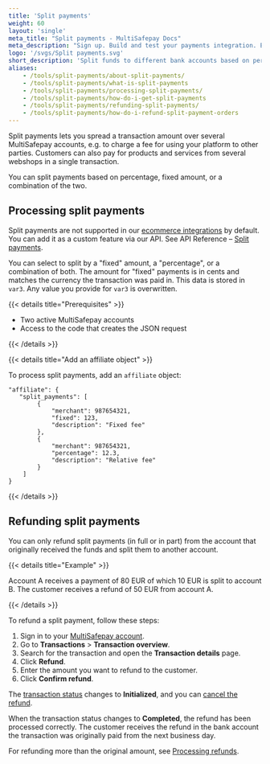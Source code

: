 ```yaml
---
title: 'Split payments'
weight: 60
layout: 'single'
meta_title: "Split payments - MultiSafepay Docs"
meta_description: "Sign up. Build and test your payments integration. Explore our products and services. Use our API Reference, SDKs, and wrappers. Get support."
logo: '/svgs/Split payments.svg'
short_description: 'Split funds to different bank accounts based on percentage or fixed amount.'
aliases:
    - /tools/split-payments/about-split-payments/
    - /tools/split-payments/what-is-split-payments
    - /tools/split-payments/processing-split-payments/
    - /tools/split-payments/how-do-i-get-split-payments
    - /tools/split-payments/refunding-split-payments/
    - /tools/split-payments/how-do-i-refund-split-payment-orders
---
```

Split payments lets you spread a transaction amount over several MultiSafepay accounts, e.g. to charge a fee for using your platform to other parties. Customers can also pay for products and services from several webshops in a single transaction. 

You can split payments based on percentage, fixed amount, or a combination of the two. 

## Processing split payments
Split payments are not supported in our [ecommerce integrations](/integrations/ecommerce-integrations) by default. You can add it as a custom feature via our API. See API Reference – [Split payments](/api/#split-payments).

You can select to split by a "fixed" amount, a "percentage", or a combination of both. The amount for "fixed" payments is in cents and matches the currency the transaction was paid in. This data is stored in `var3`. Any value you provide for `var3` is overwritten.

{{< details title="Prerequisites" >}}

- Two active MultiSafepay accounts  
- Access to the code that creates the JSON request

{{< /details >}}

{{< details title="Add an affiliate object" >}}

To process split payments, add an `affiliate` object:

```shell
"affiliate": {
   "split_payments": [
        {
            "merchant": 987654321,
            "fixed": 123,
            "description": "Fixed fee"
        },
        {
            "merchant": 987654321,
            "percentage": 12.3,
            "description": "Relative fee"
        }
    ]
}
```
{{< /details >}}

## Refunding split payments
You can only refund split payments (in full or in part) from the account that originally received the funds and split them to another account.

{{< details title="Example" >}}

Account A receives a payment of 80 EUR of which 10 EUR is split to account B. The customer receives a refund of 50 EUR from account A. 

{{< /details >}}

To refund a split payment, follow these steps:

1. Sign in to your [MultiSafepay account](https://merchant.multisafepay.com).
2. Go to **Transactions** > **Transaction overview**.
3. Search for the transaction and open the **Transaction details** page.
4. Click **Refund**.
5. Enter the amount you want to refund to the customer.
6. Click **Confirm refund**.  

The [transaction status](/payments/multisafepay-statuses/) changes to **Initialized**, and you can [cancel the refund](/tools/multisafepay-control/processing-refunds/).  

When the transaction status changes to **Completed**, the refund has been processed correctly. The customer receives the refund in the bank account the transaction was originally paid from the next business day.

For refunding more than the original amount, see [Processing refunds](/tools/multisafepay-control/processing-refunds/).



